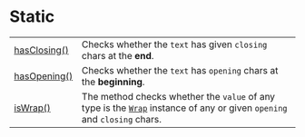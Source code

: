 # Static

|                               |                                                                                                                                                 |
| ----------------------------- | ----------------------------------------------------------------------------------------------------------------------------------------------- |
| [hasClosing()](hasclosing.md) | Checks whether the `text` has given `closing` chars at the **end**.                                                                             |
| [hasOpening()](hasopening.md) | Checks whether the `text` has `opening` chars at the **beginning**.                                                                             |
| [isWrap()](iswrap.md)         | The method checks whether the `value` of any type is the [`Wrap`](../../description.md) instance of any or given `opening` and `closing` chars. |
